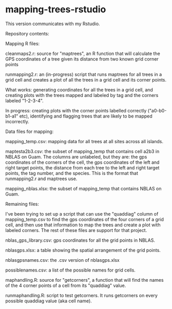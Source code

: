 # mapping-trees-rstudio
This version communicates with my Rstudio.

Repository contents: 

Mapping R files:

cleanmaps2.r: source for "maptrees", an R function that will calculate the GPS coordinates of a tree given its distance from two known grid corner points

runmapping2.r: an (in-progress) script that runs maptrees for all trees in a grid cell and creates a plot of all the trees in a grid cell and its corner points. 

What works: generating coordinates for all the trees in a grid cell, and creating plots with the trees mapped and labeled by tag and the corners labeled "1-2-3-4". 

In progress: creating plots with the corner points labelled correctly ("a0-b0-b1-a1" etc), identifying and flagging trees that are likely to be mapped incorrectly.


Data files for mapping: 

mapping_temp.csv: mapping data for all trees at all sites across all islands.

maptesta2b3.csv: the subset of mapping_temp that contains cell a2b3 in NBLAS on Guam. The columns are unlabeled, but they are: the gps coordinates of the corners of the cell, the gps coordinates of the left and right target points, the distance from each tree to the left and right target points, the tag number, and the species. This is the format that runmapping2.r and maptrees use. 

mapping_nblas.xlsx: the subset of mapping_temp that contains NBLAS on Guam. 

Remaining files:

I've been trying to set up a script that can use the "quaddiag" column of mapping_temp.csv to find the gps coordinates of the four corners of a grid cell, and then use that information to map the trees and create a plot with labeled corners. The rest of these files are support for that project. 

nblas_gps_library.csv: gps coordinates for all the grid points in NBLAS.

nblasgps.xlsx: a table showing the spatial arrangement of the grid points. 

nblasgpsnames.csv: the .csv version of nblasgps.xlsx

possiblenames.csv: a list of the possible names for grid cells.

maphandling.R: source for "getcorners", a function that will find the names of the 4 corner points of a cell from its "quaddiag" value.

runmaphandling.R: script to test getcorners. It runs getcorners on every possible quaddiag value (aka cell name). 
